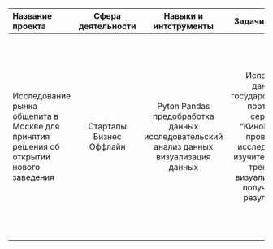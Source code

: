 | Название проекта | Сфера деятельности  |  Навыки и интструменты  | Задачи проекта  |Описание проекта |
|:------------- |:---------------:|:---------------:|:---------------:| :-------------:|
| Исследование рынка общепита в Москве для принятия решения об открытии нового заведения     | Стартапы Бизнес Оффлайн        |Pyton Pandas предобработка данных исследовательский анализ данных визуализация данных        |Используя данные государственного портала и сервиса “КиноПоиск”, проведите исследование, изучите текущие тренды и визуализируйте полученные результаты.|Подготовила исследование рынка на основе открытых данных о заведениях общественного питания Москвы, визуализировала полученные данные. На основе данных выбрала место для открытия новой кофейни. В построении графиков я использовала библиотеки seaborn и plotly.    |
